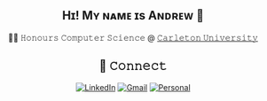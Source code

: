 <div align="center">

  ## Hɪ! Mʏ ɴᴀᴍᴇ ɪs Aɴᴅʀᴇᴡ 👋

  :student: 𝙷𝚘𝚗𝚘𝚞𝚛𝚜 𝙲𝚘𝚖𝚙𝚞𝚝𝚎𝚛 𝚂𝚌𝚒𝚎𝚗𝚌𝚎 @ [𝙲𝚊𝚛𝚕𝚎𝚝𝚘𝚗 𝚄𝚗𝚒𝚟𝚎𝚛𝚜𝚒𝚝𝚢](https://carleton.ca/)

  ## :link: 𝙲𝚘𝚗𝚗𝚎𝚌𝚝

  [![LinkedIn](https://img.shields.io/badge/LinkedIn-0077B5?style=for-the-badge&logo=linkedin&logoColor=white)](https://www.linkedin.com/in/andrew-verbovsky/)
  [![Gmail](https://img.shields.io/badge/Gmail-D14836?style=for-the-badge&logo=gmail&logoColor=white)](mailto:andrew@andrewti.me)
  [![Personal](https://img.shields.io/badge/Andrewti.me-green?style=for-the-badge&logoColor=black&color=green)](https://andrewti.me)
</div>
